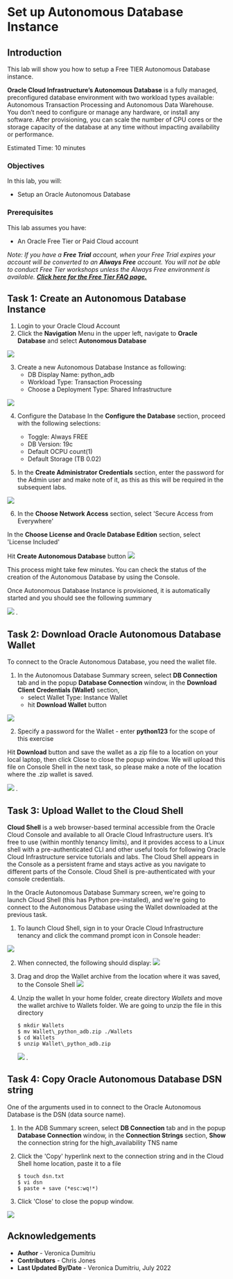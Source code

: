 # Set up Autonomous Database Instance

## Introduction

This lab will show you how to setup a Free TIER Autonomous Database  instance.

**Oracle Cloud Infrastructure’s Autonomous Database** is a fully managed, preconfigured database environment with two workload types available: Autonomous Transaction Processing and Autonomous Data Warehouse. You don’t need to configure or manage any hardware, or install any software. After provisioning, you can scale the number of CPU cores or the storage capacity of the database at any time without impacting availability or performance.

Estimated Time: 10 minutes

### Objectives

In this lab, you will:

- Setup an Oracle Autonomous Database

### Prerequisites

This lab assumes you have: 
- An Oracle Free Tier or Paid Cloud account 


*Note: If you have a **Free Trial** account, when your Free Trial expires your account will be converted to an **Always Free** account. You will not be able to conduct Free Tier workshops unless the Always Free environment is available. **[Click here for the Free Tier FAQ page.](https://www.oracle.com/cloud/free/faq.html)***

## Task 1: Create an Autonomous Database Instance

1.  Login to your Oracle Cloud Account
2.  Click the **Navigation** Menu in the upper left, navigate to **Oracle Database** and select **Autonomous Database**

 ![](./images/create_adb.png " ")

3. Create a new Autonomous Database Instance as following:
    - DB Display Name: python_adb
    - Workload Type: Transaction Processing
    - Choose a Deployment Type: Shared Infrastructure

 ![](./images/basic_info.png " ")

4. Configure the Database
In the **Configure the Database** section, proceed with the following selections: 
    - Toggle: Always FREE
    - DB Version: 19c
    - Default OCPU count(1)
    - Default Storage (TB 0.02)

5. In the **Create Administrator Credentials** section, enter the password for the Admin user and make note of it, as this as this will be required in the subsequent labs.

 ![](./images/free_tier.png " ")

6. In the **Choose Network Access** section, select 'Secure Access from Everywhere'

In the **Choose License and Oracle Database Edition** section, select 'License Included'

Hit **Create Autonomous Database** button
 ![](./images/adb_network.png " ")

This process might take few minutes. You can check the status of the creation of the Autonomous Database by using the Console.

Once Autonomous Database Instance is provisioned, it is automatically started and you should see the following summary

 ![](./images/summary.png " ")
.

## Task 2: Download Oracle Autonomous Database Wallet

To connect to the Oracle Autonomous Database, you need the wallet file.

1.  In the Autonomous Database Summary screen, select **DB Connection** tab and in the popup **Database Connection** window, in the **Download Client Credentials (Wallet)** section, 
    -  select Wallet Type: Instance Wallet
    - hit **Download Wallet** button

 ![](./images/Wallet.png " ")

2. Specify a password for the Wallet - enter **python123** for the scope of this exercise

Hit **Download** button and save the wallet as a zip file to a location on your local laptop, then click Close to close the popup window. We will upload this file on Console Shell in the next task, so please make a note of the location where the .zip wallet is saved.

 ![](./images/wallet_password.png " ")
.

## Task 3: Upload Wallet to the Cloud Shell

**Cloud Shell**  is a web browser-based terminal accessible from the Oracle Cloud Console and available to all Oracle Cloud Infrastructure users. It’s free to use (within monthly tenancy limits), and it provides access to a Linux shell with a pre-authenticated CLI and other useful tools for following Oracle Cloud Infrastructure service tutorials and labs. The Cloud Shell appears in the Console as a persistent frame and stays active as you navigate to different parts of the Console. Cloud Shell is pre-authenticated with your console credentials.

In the Oracle Autonomous Database Summary screen, we're going to launch Cloud Shell (this has Python pre-installed), and we're going to connect to the Autonomous Database using the Wallet downloaded at the previous task.  

1. To launch Cloud Shell, sign in to your Oracle Cloud Infrastructure tenancy and click the command prompt icon in Console header:

 ![](./images/console_shell.png " ")

2. When connected, the following should display:
 ![](./images/cloud_shell_term.png " ")

3. Drag and drop the Wallet archive from the location where it was saved, to the Console Shell
 ![](./images/console_shell_wallet.png " ")

4. Unzip the wallet
In your home folder, create directory _Wallets_ and move the wallet archive to Wallets folder. We are going to unzip the file in this directory
    ````
    $ mkdir Wallets
    $ mv Wallet\_python_adb.zip ./Wallets
    $ cd Wallets
    $ unzip Wallet\_python_adb.zip
    ````

    ![](./images/shell_unzip.png " ")
.

## Task 4: Copy Oracle Autonomous Database DSN string

One of the arguments used in to connect to the Oracle Autonomous Database is the DSN (data source name).  

1.  In the ADB Summary screen, select **DB Connection** tab and in the popup **Database Connection** window, in the **Connection Strings** section, **Show** the connection string for the high_availability TNS name
2. Click the 'Copy' hyperlink next to the connection string and in the Cloud Shell home location, paste it to a file
    
    ````
    $ touch dsn.txt
    $ vi dsn
    $ paste + save (*esc:wq!*)
    ````
    
3. Click 'Close' to close the popup window.

 ![](./images/conn-string.png " ")

## Acknowledgements
- **Author** - Veronica Dumitriu
- **Contributors** - Chris Jones
- **Last Updated By/Date** - Veronica Dumitriu, July 2022